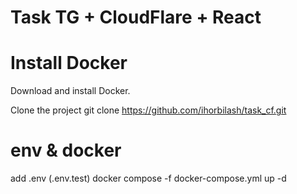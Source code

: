 # Task TG + CloudFlare + React

# Install Docker

Download and install Docker.

Clone the project
git clone https://github.com/ihorbilash/task_cf.git

# env & docker

add .env (.env.test)
docker compose -f docker-compose.yml up -d
